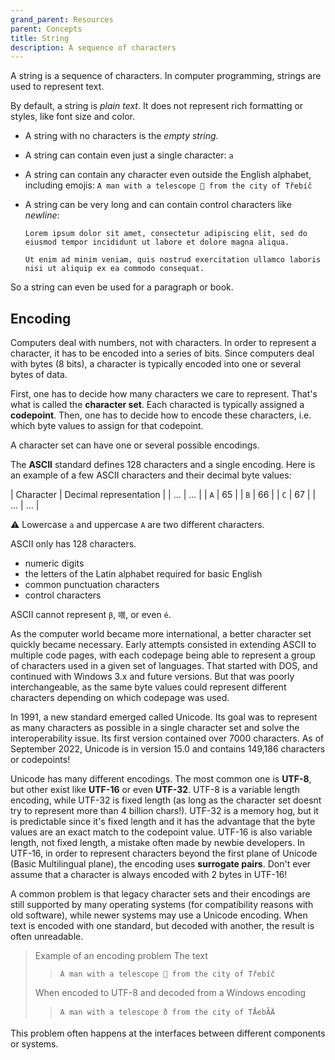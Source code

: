 ```yaml
---
grand_parent: Resources
parent: Concepts
title: String
description: A sequence of characters
---
```


A string is a sequence of characters.
In computer programming, strings are used to represent text.

By default, a string is _plain text_.
It does not represent rich formatting or styles, like font size and color.

- A string with no characters is the _empty string_.
- A string can contain even just a single character: `a`
- A string can contain any character even outside the English alphabet, including emojis: `A man with a telescope 🔭 from the city of Třebíč`
- A string can be very long and can contain control characters like _newline_:

   ```
   Lorem ipsum dolor sit amet, consectetur adipiscing elit, sed do eiusmod tempor incididunt ut labore et dolore magna aliqua.

   Ut enim ad minim veniam, quis nostrud exercitation ullamco laboris nisi ut aliquip ex ea commodo consequat.
   ```
So a string can even be used for a paragraph or book.

## Encoding

Computers deal with numbers, not with characters.  In order to represent a character, it has to be encoded into a series of bits.  Since computers deal with bytes (8 bits), a character is typically encoded into one or several bytes of data.

First, one has to decide how many characters we care to represent.   That's what is called the **character set**.   Each characted is typically assigned a **codepoint**.
Then, one has to decide how to encode these characters, i.e. which byte values to assign for that codepoint.

A character set can have one or several possible encodings. 

The **ASCII** standard defines 128 characters and a single encoding.  Here is an example of a few ASCII characters and their decimal byte values:

| Character | Decimal representation |
| ... | ... |
| `A` | 65 |
| `B` | 66 |
| `C` | 67 |
| ... | ... |

⚠️ Lowercase `a` and uppercase `A` are two different characters.

ASCII only has 128 characters.
- numeric digits
- the letters of the Latin alphabet required for basic English
- common punctuation characters
- control characters

ASCII cannot represent `β`, `喂`, or even `é`.

As the computer world became more international, a better character set quickly became necessary. Early attempts consisted in extending ASCII to multiple code pages, with each codepage being able to represent a group of characters used in a given set of languages.  That started with DOS, and continued with Windows 3.x and future versions. But that was poorly interchangeable, as the same byte values could represent different characters depending on which codepage was used.

In 1991, a new standard emerged called Unicode.  Its goal was to represent as many characters as possible in a single character set and solve the interoperability issue. Its first version contained over 7000 characters.  As of September 2022, Unicode is in version 15.0 and contains 149,186 characters or codepoints!

Unicode has many different encodings. The most common one is **UTF-8**, but other exist like **UTF-16** or even **UTF-32**.  UTF-8 is a variable length encoding, while UTF-32 is fixed length (as long as the character set doesnt try to represent more than 4 billion chars!). UTF-32 is a memory hog, but it is predictable since it's fixed length and it has the advantage that the byte values are an exact match to the codepoint value.  UTF-16 is also variable length, not fixed length, a mistake often made by newbie developers.  In UTF-16, in order to represent characters beyond the first plane of Unicode (Basic Multilingual plane), the encoding uses **surrogate pairs**.  Don't ever assume that a character is always encoded with 2 bytes in UTF-16!

A common problem is that legacy character sets and their encodings are still supported by many operating systems (for compatibility reasons with old software), while newer systems may use a Unicode encoding. When text is encoded with one standard, but decoded with another, the result is often unreadable.

> Example of an encoding problem
> The text  
> > `A man with a telescope 🔭 from the city of Třebíč`
>
> When encoded to UTF-8 and decoded from a Windows encoding  
> > `A man with a telescope ð­ from the city of TÅebÃ­Ä`

This problem often happens at the interfaces between different components or systems.
